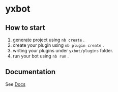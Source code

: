 # yxbot

## How to start

1. generate project using `nb create` .
2. create your plugin using `nb plugin create` .
3. writing your plugins under `yxbot/plugins` folder.
4. run your bot using `nb run` .

## Documentation

See [Docs](https://v2.nonebot.dev/)
